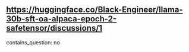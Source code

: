 ## https://huggingface.co/Black-Engineer/llama-30b-sft-oa-alpaca-epoch-2-safetensor/discussions/1

contains_question: no